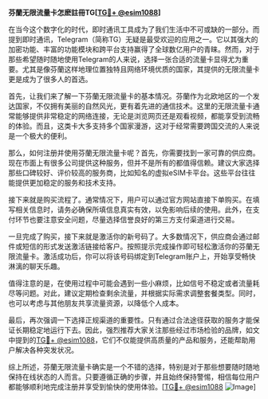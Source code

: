 **芬蘭无限流量卡怎麽註冊TG[[TG💪+ @esim1088](https://t.me/s/esim1088)]**

在当今这个数字化的时代，即时通讯工具成为了我们生活中不可或缺的一部分。而提到即时通讯，Telegram（简称TG）无疑是最受欢迎的应用之一。它以其强大的加密功能、丰富的功能模块和跨平台支持赢得了全球数亿用户的青睐。然而，对于那些希望随时随地使用Telegram的人来说，选择一张合适的流量卡显得尤为重要。尤其是像芬蘭这样地理位置独特且网络环境优质的国家，其提供的无限流量卡更是成为了很多人的首选。

首先，让我们来了解一下芬蘭无限流量卡的基本情况。芬蘭作为北欧地区的一个发达国家，不仅拥有美丽的自然风光，更有着先进的通信技术。这里的无限流量卡通常能够提供非常稳定的网络连接，无论是浏览网页还是观看视频，都能享受到流畅的体验。而且，这类卡大多支持多个国家漫游，这对于经常需要跨国交流的人来说是一个极大的便利。

那么，如何注册并使用芬蘭无限流量卡呢？首先，你需要找到一家可靠的供应商。现在市面上有很多公司提供这种服务，但并不是所有的都值得信赖。建议大家选择那些口碑较好、评价较高的服务商，比如知名的虚拟eSIM卡平台。这些平台往往能提供更加稳定的服务和技术支持。

接下来就是购买流程了。通常情况下，用户可以通过官方网站直接下单购买。在填写相关信息时，请务必确保所填信息真实有效，以免影响后续的使用。此外，在支付环节也要注意安全问题，尽量选择信誉良好的第三方支付渠道进行交易。

一旦完成了购买，接下来就是激活你的新号码了。大多数情况下，供应商会通过邮件或短信的形式发送激活链接给客户。按照提示完成操作即可轻松激活你的芬蘭无限流量卡。激活成功后，你可以将该号码绑定到Telegram账户上，开始享受畅快淋漓的聊天乐趣。

值得注意的是，在使用过程中可能会遇到一些小麻烦，比如信号不稳定或者流量耗尽等问题。对此，建议定期检查剩余流量，并根据实际需求调整套餐类型。同时，也可以考虑与其他朋友共享流量资源，以降低个人成本。

最后，再次强调一下选择正规渠道的重要性。只有通过合法途径获取的服务才能保证长期稳定地运行下去。因此，强烈推荐大家关注那些经过市场检验的品牌，如文中提到的[TG💪+ @esim1088](https://t.me/s/esim1088)，它们不仅能提供高质量的产品和服务，还能帮助用户解决各种突发状况。

综上所述，芬蘭无限流量卡确实是一个不错的选择，特别是对于那些想要随时随地保持在线状态的人而言。只要遵循正确的步骤，并且始终保持警惕，相信每位用户都能够顺利地完成注册并享受到愉快的使用体验。[[TG💪+ @esim1088](https://t.me/s/esim1088) ![Image](https://i.postimg.cc/4NQfJmqS/Snipaste-2025-05-13-00-14-12.png)]